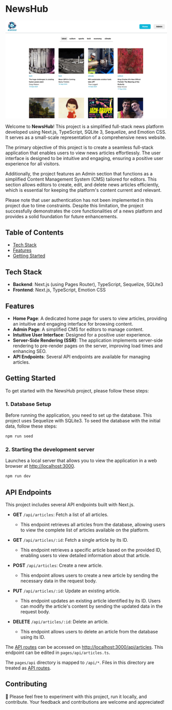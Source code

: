# NewsHub

![NewsHub Landing Page](/public/images/NewsHub-Landing-Page-new.png)

Welcome to **NewsHub**! This project is a simplified full-stack news platform developed using Next.js, TypeScript, SQLite 3, Sequelize, and Emotion CSS. It serves as a small-scale representation of a comprehensive news website.

The primary objective of this project is to create a seamless full-stack application that enables users to view news articles effortlessly. The user interface is designed to be intuitive and engaging, ensuring a positive user experience for all visitors.

Additionally, the project features an Admin section that functions as a simplified Content Management System (CMS) tailored for editors. This section allows editors to create, edit, and delete news articles efficiently, which is essential for keeping the platform's content current and relevant.

Please note that user authentication has not been implemented in this project due to time constraints. Despite this limitation, the project successfully demonstrates the core functionalities of a news platform and provides a solid foundation for future enhancements.

## Table of Contents

- [Tech Stack](#technologies-used)
- [Features](#features)
- [Getting Started](#getting-started)

## Tech Stack

- **Backend**: Next.js (using Pages Router), TypeScript, Sequelize, SQLite3
- **Frontend**: Next.js, TypeScript, Emotion CSS

## Features

- **Home Page**: A dedicated home page for users to view articles, providing an intuitive and engaging interface for browsing content.
- **Admin Page**: A simplified CMS for editors to manage content.
- **Intuitive User Interface**: Designed for a positive user experience.
- **Server-Side Rendering (SSR)**: The application implements server-side rendering to pre-render pages on the server, improving load times and enhancing SEO.
- **API Endpoints**: Several API endpoints are available for managing articles.

## Getting Started

To get started with the NewsHub project, please follow these steps:

### 1. Database Setup

Before running the application, you need to set up the database. This project uses Sequelize with SQLite3. To seed the database with the initial data, follow these steps:

```bash
npm run seed
```

### 2. Starting the development server

Launches a local server that allows you to view the application in a web browser at [http://localhost:3000](http://localhost:3000).

```bash
npm run dev
```

## API Endpoints

This project includes several API endpoints built with Next.js.

- **GET** `/api/articles`: Fetch a list of all articles.

  - This endpoint retrieves all articles from the database, allowing users to view the complete list of articles available on the platform.

- **GET** `/api/articles/:id`: Fetch a single article by its ID.

  - This endpoint retrieves a specific article based on the provided ID, enabling users to view detailed information about that article.

- **POST** `/api/articles`: Create a new article.

  - This endpoint allows users to create a new article by sending the necessary data in the request body.

- **PUT** `/api/articles/:id`: Update an existing article.

  - This endpoint updates an existing article identified by its ID. Users can modify the article's content by sending the updated data in the request body.

- **DELETE** `/api/articles/:id`: Delete an article.
  - This endpoint allows users to delete an article from the database using its ID.

The [API routes](https://nextjs.org/docs/api-routes/introduction) can be accessed on [http://localhost:3000/api/articles](http://localhost:3000/api/articles). This endpoint can be edited in `pages/api/articles.ts`.

The `pages/api` directory is mapped to `/api/*`. Files in this directory are treated as [API routes](https://nextjs.org/docs/api-routes/introduction).

## Contributing

🚀 Please feel free to experiment with this project, run it locally, and contribute. Your feedback and contributions are welcome and appreciated!
